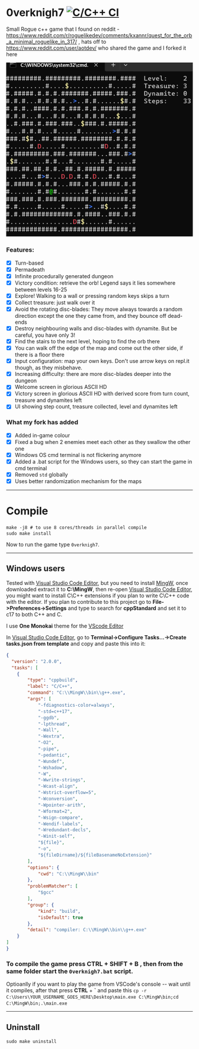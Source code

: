 # 0verknigh7  [![C/C++ CI](https://github.com/su8/0verknigh7/actions/workflows/c-cpp.yml/badge.svg?branch=main)](https://github.com/su8/0verknigh7/actions/workflows/c-cpp.yml)
Small Rogue c++ game that I found on reddit - https://www.reddit.com/r/roguelikedev/comments/kxannr/quest_for_the_orb_a_minimal_roguelike_in_317/ , hats off to https://www.reddit.com/user/aotdev/ who shared the game and I forked it here

![](1snap.png)

### Features:

- [x] Turn-based
- [x] Permadeath
- [x] Infinite procedurally generated dungeon
- [x] Victory condition: retrieve the orb! Legend says it lies somewhere between levels 16-25
- [x] Explore! Walking to a wall or pressing random keys skips a turn
- [x] Collect treasure: just walk over it
- [x] Avoid the rotating disc-blades: They move always towards a random direction except the one they came from, and they bounce off dead-ends
- [x] Destroy neighbouring walls and disc-blades with dynamite. But be careful, you have only 3!
- [x] Find the stairs to the next level, hoping to find the orb there
- [x] You can walk off the edge of the map and come out the other side, if there is a floor there
- [x] Input configuration: map your own keys. Don't use arrow keys on repl.it though, as they misbehave.
- [x] Increasing difficulty: there are more disc-blades deeper into the dungeon
- [x] Welcome screen in glorious ASCII HD
- [x] Victory screen in glorious ASCII HD with derived score from turn count, treasure and dynamites left
- [x] UI showing step count, treasure collected, level and dynamites left

### What my fork has added

- [x] Added in-game colour
- [x] Fixed a bug when 2 enemies meet each other as they swallow the other one
- [x] Windows OS cmd terminal is not flickering anymore
- [x] Added a .bat script for the Windows users, so they can start the game in cmd terminal
- [x] Removed `std` globally
- [x] Uses better randomization mechanism for the maps

---

# Compile

```make
make -j8 # to use 8 cores/threads in parallel compile
sudo make install
```
Now to run the game type `0verknigh7`.

---

## Windows users

Tested with [Visual Studio Code Editor](https://code.visualstudio.com/download), but you need to install [MingW](https://github.com/niXman/mingw-builds-binaries/releases/download/12.2.0-rt_v10-rev0/x86_64-12.2.0-release-posix-seh-rt_v10-rev0.7z), once downloaded extract it to **C:\MingW**, then re-open [Visual Studio Code Editor](https://code.visualstudio.com/download), you might want to install C\C++ extensions if you plan to write C\C++ code with the editor. If you plan to contribute to this project go to **File->Preferences->Settings** and type to search for **cppStandard** and set it to c17 to both C++ and C.

I use **One Monokai** theme for the [VScode Editor](https://code.visualstudio.com/download)

In [Visual Studio Code Editor](https://code.visualstudio.com/download), go to **Terminal->Configure Tasks...->Create tasks.json from template** and copy and paste this into it:

```json
{
  "version": "2.0.0",
  "tasks": [
    {
        "type": "cppbuild",
        "label": "C/C++",
        "command": "C:\\MingW\\bin\\g++.exe",
        "args": [
            "-fdiagnostics-color=always",
            "-std=c++17",
            "-ggdb",
            "-lpthread",
            "-Wall",
            "-Wextra",
            "-O2",
            "-pipe",
            "-pedantic",
            "-Wundef",
            "-Wshadow",
            "-W",
            "-Wwrite-strings",
            "-Wcast-align",
            "-Wstrict-overflow=5",
            "-Wconversion",
            "-Wpointer-arith",
            "-Wformat=2",
            "-Wsign-compare",
            "-Wendif-labels",
            "-Wredundant-decls",
            "-Winit-self",
            "${file}",
            "-o",
            "${fileDirname}/${fileBasenameNoExtension}"
        ],
        "options": {
            "cwd": "C:\\MingW\\bin"
        },
        "problemMatcher": [
            "$gcc"
        ],
        "group": {
            "kind": "build",
            "isDefault": true
        },
        "detail": "compiler: C:\\MingW\\bin\\g++.exe"
    }
]
}
```

### To compile the game press **CTRL** + **SHIFT** + **B** , then from the same folder start the `0verknigh7.bat` script.

Optioanlly if you want to play the game from VSCode's console -- wait until it compiles, after that press **CTRL** + **\`** and paste this `cp -r C:\Users\YOUR_USERNAME_GOES_HERE\Desktop\main.exe C:\MingW\bin;cd C:\MingW\bin;.\main.exe`

---

## Uninstall

```make
sudo make uninstall
```
